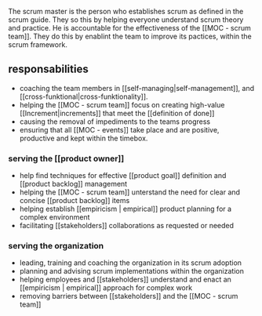 The scrum master is the person who establishes scrum as defined in the scrum guide. They so this by helping everyone understand scrum theory and practice.
He is accountable for the effectiveness of the [[MOC - scrum team]]. They do this by enablint the team to improve its pactices, within the scrum framework.

## responsabilities
- coaching the team members in [[self-managing|self-management]], and [[cross-funktional|cross-funktionality]].
- helping the [[MOC - scrum team]] focus on creating high-value [[Increment|increments]] that meet the  [[definition of done]]
- causing the removal of impediments to the teams progress
- ensuring that all [[MOC - events]] take place and are positive, productive and kept within the timebox.

### serving the [[product owner]]
- help find techniques for effective [[product goal]] definition and [[product backlog]] management
- helping the [[MOC - scrum team]] unterstand the need for clear and concise [[product backlog]] items
- helping establish [[empiricism | empirical]] product planning for a complex environment
- facilitating  [[stakeholders]] collaborations as requested or needed

### serving the organization
- leading, training and coaching the organization in its scrum adoption
- planning and advising scrum implementations within the organization
- helping employees and [[stakeholders]] understand and enact an [[empiricism | empirical]] approach for complex work
- removing barriers between [[stakeholders]] and the [[MOC - scrum team]]